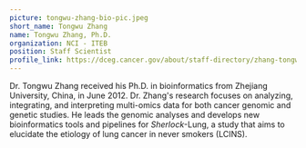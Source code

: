 ```yaml
---
picture: tongwu-zhang-bio-pic.jpeg
short_name: Tongwu Zhang
name: Tongwu Zhang, Ph.D.
organization: NCI - ITEB
position: Staff Scientist
profile_link: https://dceg.cancer.gov/about/staff-directory/zhang-tongwu
---
```


Dr. Tongwu Zhang received his Ph.D. in bioinformatics from Zhejiang University, China, in June 2012. Dr. Zhang's research focuses on analyzing, integrating, and interpreting multi-omics data for both cancer genomic and genetic studies. He leads the genomic analyses and develops new bioinformatics tools and pipelines for *Sherlock*-Lung, a study that aims to elucidate the etiology of lung cancer in never smokers (LCINS).

